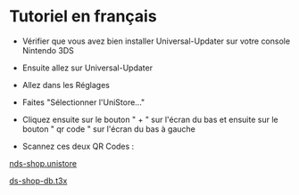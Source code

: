 # Tutoriel en français

- Vérifier que vous avez bien installer Universal-Updater sur votre console Nintendo 3DS

- Ensuite allez sur Universal-Updater

- Allez dans les Réglages

- Faites "Sélectionner l'UniStore..."

- Cliquez ensuite sur le bouton " + " sur l'écran du bas et ensuite sur le bouton " qr code " sur l'écran du bas à gauche

- Scannez ces deux QR Codes : 

[nds-shop.unistore](https://github.com/TheRinzler65/NDS-Shop/raw/main/assets/images/qr/qrcode-nds-shop.unistore.png)

[ds-shop-db.t3x](https://github.com/TheRinzler65/NDS-Shop/raw/main/assets/images/qr/qrcode-nds-shop-db.t3x.png)

